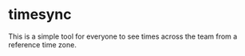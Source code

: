 # timesync
This is a simple tool for everyone to see times across the team from a reference time zone.
